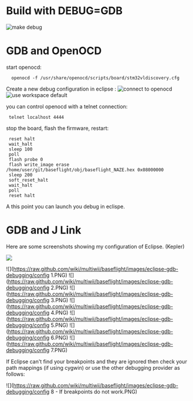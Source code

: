 # Build with DEBUG=GDB
![make debug](http://i.imgur.com/fA0m0xM.png)

# GDB and OpenOCD

start openocd:

      openocd -f /usr/share/openocd/scripts/board/stm32vldiscovery.cfg

Create a new debug configuration in eclipse :
![connect to openocd](http://i.imgur.com/somJLnq.png)
![use workspace default](http://i.imgur.com/LTtioaF.png)

you can control openocd with a telnet connection:

     telnet localhost 4444

stop the board, flash the firmware, restart:

     reset halt
     wait_halt 
     sleep 100
     poll
     flash probe 0
     flash write_image erase /home/user/git/baseflight/obj/baseflight_NAZE.hex 0x08000000
     sleep 200
     soft_reset_halt
     wait_halt
     poll
     reset halt

A this point you can launch you debug in eclispe.


# GDB and J Link
Here are some screenshots showing my configuration of Eclipse. (Kepler)

![](https://raw.github.com/wiki/multiwii/baseflight/images/eclipse-gdb-debugging/debugging.PNG)

![](https://raw.github.com/wiki/multiwii/baseflight/images/eclipse-gdb-debugging/config 1.PNG)
![](https://raw.github.com/wiki/multiwii/baseflight/images/eclipse-gdb-debugging/config 2.PNG)
![](https://raw.github.com/wiki/multiwii/baseflight/images/eclipse-gdb-debugging/config 3.PNG)
![](https://raw.github.com/wiki/multiwii/baseflight/images/eclipse-gdb-debugging/config 4.PNG)
![](https://raw.github.com/wiki/multiwii/baseflight/images/eclipse-gdb-debugging/config 5.PNG)
![](https://raw.github.com/wiki/multiwii/baseflight/images/eclipse-gdb-debugging/config 6.PNG)
![](https://raw.github.com/wiki/multiwii/baseflight/images/eclipse-gdb-debugging/config 7.PNG)

If Eclipse can't find your breakpoints and they are ignored then check your path mappings (if using cygwin) or use the other debugging provider as follows:

![](https://raw.github.com/wiki/multiwii/baseflight/images/eclipse-gdb-debugging/config 8 - If breakpoints do not work.PNG)